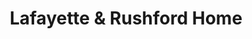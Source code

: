 ---
title: "Lafayette & Rushford Home"
url: /dunedin/lafayette-und-rushford-home/
shop: Raumausstattung
---